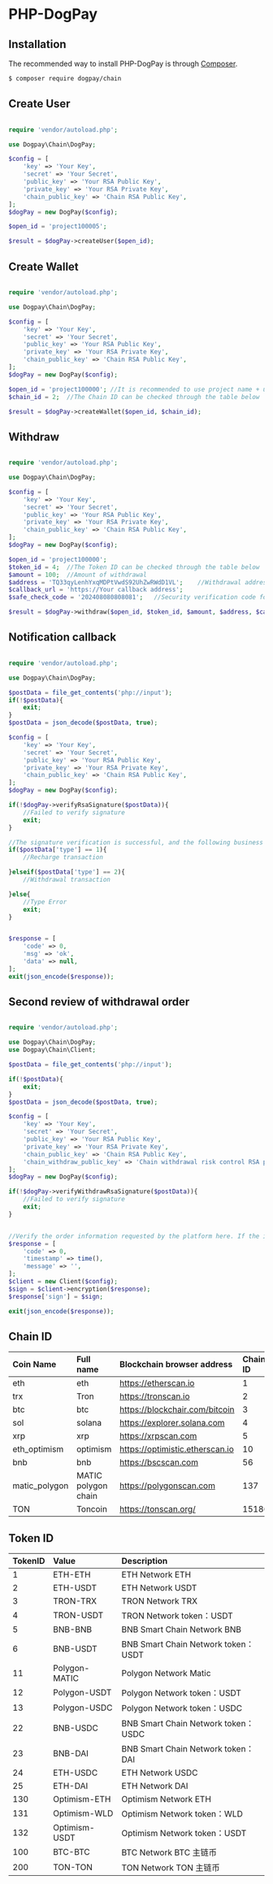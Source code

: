 # PHP-DogPay


## Installation

The recommended way to install PHP-DogPay is through [Composer](https://getcomposer.org).

```bash
$ composer require dogpay/chain
```

## Create User

```php

require 'vendor/autoload.php';

use Dogpay\Chain\DogPay;

$config = [
    'key' => 'Your Key',
    'secret' => 'Your Secret',
    'public_key' => 'Your RSA Public Key',
    'private_key' => 'Your RSA Private Key',
    'chain_public_key' => 'Chain RSA Public Key',
];
$dogPay = new DogPay($config);

$open_id = 'project100005';

$result = $dogPay->createUser($open_id);
```

## Create Wallet

```php

require 'vendor/autoload.php';

use Dogpay\Chain\DogPay;

$config = [
    'key' => 'Your Key',
    'secret' => 'Your Secret',
    'public_key' => 'Your RSA Public Key',
    'private_key' => 'Your RSA Private Key',
    'chain_public_key' => 'Chain RSA Public Key',
];
$dogPay = new DogPay($config);

$open_id = 'project100000'; //It is recommended to use project name + user unique identifier
$chain_id = 2;  //The Chain ID can be checked through the table below

$result = $dogPay->createWallet($open_id, $chain_id);
```

## Withdraw

```php

require 'vendor/autoload.php';

use Dogpay\Chain\DogPay;

$config = [
    'key' => 'Your Key',
    'secret' => 'Your Secret',
    'public_key' => 'Your RSA Public Key',
    'private_key' => 'Your RSA Private Key',
    'chain_public_key' => 'Chain RSA Public Key',
];
$dogPay = new DogPay($config);

$open_id = 'project100000';
$token_id = 4;  //The Token ID can be checked through the table below
$amount = 100;  //Amount of withdrawal
$address = 'TQ33qyLenhYxqMDPtVwdS92UhZwRWdD1VL';    //Withdrawal address
$callback_url = 'https://Your callback address';
$safe_check_code = '202408080808081';   //Security verification code for user withdrawal transactions

$result = $dogPay->withdraw($open_id, $token_id, $amount, $address, $callback_url, $safe_check_code);
```






## Notification callback

```php

require 'vendor/autoload.php';

use Dogpay\Chain\DogPay;

$postData = file_get_contents('php://input');
if(!$postData){
    exit;
}
$postData = json_decode($postData, true);

$config = [
    'key' => 'Your Key',
    'secret' => 'Your Secret',
    'public_key' => 'Your RSA Public Key',
    'private_key' => 'Your RSA Private Key',
    'chain_public_key' => 'Chain RSA Public Key',
];
$dogPay = new DogPay($config);

if(!$dogPay->verifyRsaSignature($postData)){
    //Failed to verify signature
    exit;
}

//The signature verification is successful, and the following business logic is processed
if($postData['type'] == 1){
    //Recharge transaction

}elseif($postData['type'] == 2){
    //Withdrawal transaction

}else{
    //Type Error
    exit;
}


$response = [
    'code' => 0,
    'msg' => 'ok',
    'data' => null,
];
exit(json_encode($response));
```






## Second review of withdrawal order

```php

require 'vendor/autoload.php';

use Dogpay\Chain\DogPay;
use Dogpay\Chain\Client;

$postData = file_get_contents('php://input');

if(!$postData){
    exit;
}
$postData = json_decode($postData, true);

$config = [
    'key' => 'Your Key',
    'secret' => 'Your Secret',
    'public_key' => 'Your RSA Public Key',
    'private_key' => 'Your RSA Private Key',
    'chain_public_key' => 'Chain RSA Public Key',
    'chain_withdraw_public_key' => 'Chain withdrawal risk control RSA public key',
];
$dogPay = new DogPay($config);

if(!$dogPay->verifyWithdrawRsaSignature($postData)){
    //Failed to verify signature
    exit;
}


//Verify the order information requested by the platform here. If the information is correct, the corresponding information will be as follows
$response = [
    'code' => 0,
    'timestamp' => time(),
    'message' => '',
];
$client = new Client($config);
$sign = $client->encryption($response);
$response['sign'] = $sign;

exit(json_encode($response));
```


## Chain ID

| Coin Name          | Full name              | Blockchain browser address                | Chain ID    |
| :------------ | :------------------ | :------------------------------ |:------------|
| eth           | eth                 | https://etherscan.io            | 1           |
| trx           | Tron                | https://tronscan.io             | 2           |
| btc           | btc                 | https://blockchair.com/bitcoin  | 3           |
| sol           | solana              | https://explorer.solana.com     | 4           |
| xrp           | xrp                 | https://xrpscan.com             | 5           |
| eth_optimism  | optimism            | https://optimistic.etherscan.io | 10          |
| bnb           | bnb                 | https://bscscan.com             | 56          |
| matic_polygon | MATIC polygon chain | https://polygonscan.com         | 137         |
| TON           | Toncoin             | https://tonscan.org/            | 15186       |


## Token ID

| TokenID | Value         | Description                      |
| :------ | :------------ | :------------------------------- |
| 1       | ETH-ETH       | ETH Network ETH                     |
| 2       | ETH-USDT      | ETH Network USDT                    |
| 3       | TRON-TRX      | TRON Network TRX                    |
| 4       | TRON-USDT     | TRON Network token：USDT            |
| 5       | BNB-BNB       | BNB Smart Chain Network BNB         |
| 6       | BNB-USDT      | BNB Smart Chain Network token：USDT |
| 11      | Polygon-MATIC | Polygon Network Matic               |
| 12      | Polygon-USDT  | Polygon Network token：USDT         |
| 13      | Polygon-USDC  | Polygon Network token：USDC         |
| 22      | BNB-USDC      | BNB Smart Chain Network token：USDC |
| 23      | BNB-DAI       | BNB Smart Chain Network token：DAI  |
| 24      | ETH-USDC      | ETH Network USDC                    |
| 25      | ETH-DAI       | ETH Network DAI                     |
| 130     | Optimism-ETH  | Optimism Network ETH                |
| 131     | Optimism-WLD  | Optimism Network token：WLD         |
| 132     | Optimism-USDT | Optimism Network token：USDT        |
| 100     | BTC-BTC       | BTC Network BTC 主链币              |
| 200     | TON-TON       | TON Network TON 主链币              |

